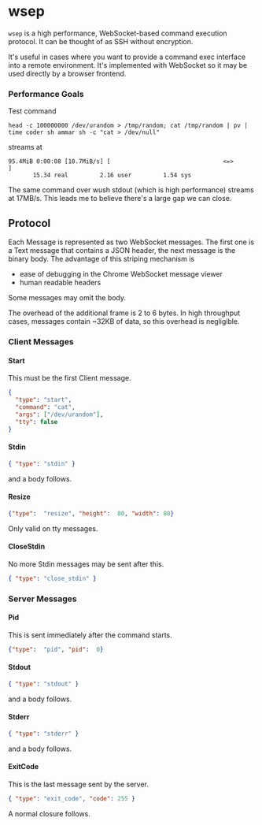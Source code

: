 # wsep

`wsep` is a high performance, WebSocket-based command execution protocol. It can be thought of as SSH without
encryption.

It's useful in cases where you want to provide a command exec interface into a remote environment. It's implemented
with WebSocket so it may be used directly by a browser frontend.

### Performance Goals

Test command

```shell script
head -c 100000000 /dev/urandom > /tmp/random; cat /tmp/random | pv | time coder sh ammar sh -c "cat > /dev/null"
```

streams at

```shell script
95.4MiB 0:00:08 [10.7MiB/s] [                                <=>                                                                                                                                                  ]
       15.34 real         2.16 user         1.54 sys
```

The same command over wush stdout (which is high performance) streams at 17MB/s. This leads me to believe
there's a large gap we can close.

## Protocol

Each Message is represented as two WebSocket messages. The first one is a Text message that contains a
JSON header, the next message is the binary body. The advantage of this striping mechanism is

- ease of debugging in the Chrome WebSocket message viewer
- human readable headers

Some messages may omit the body.

The overhead of the additional frame is 2 to 6 bytes. In high throughput cases, messages contain ~32KB of data,
so this overhead is negligible.

### Client Messages

#### Start

This must be the first Client message.

```json
{
  "type": "start",
  "command": "cat",
  "args": ["/dev/urandom"],
  "tty": false
}
```

#### Stdin

```json
{ "type": "stdin" }
```

and a body follows.

#### Resize

```json
{"type":  "resize", "height":  80, "width": 80}
```

Only valid on tty messages.

#### CloseStdin

No more Stdin messages may be sent after this.

```json
{ "type": "close_stdin" }
```

### Server Messages

#### Pid

This is sent immediately after the command starts.

```json
{"type":  "pid", "pid":  0}
```

#### Stdout

```json
{ "type": "stdout" }
```

and a body follows.

#### Stderr

```json
{ "type": "stderr" }
```

and a body follows.

#### ExitCode

This is the last message sent by the server.

```json
{ "type": "exit_code", "code": 255 }
```

A normal closure follows.

